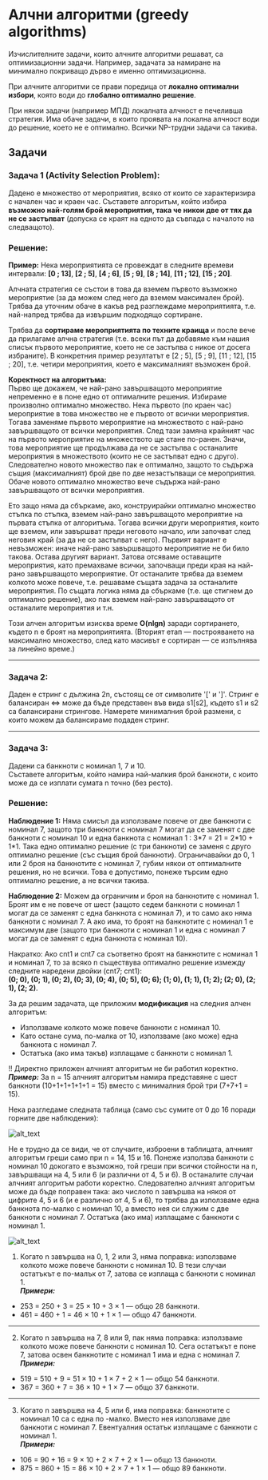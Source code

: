 # Алчни алгоритми (greedy algorithms)

Изчислителните задачи, които алчните алгоритми решават, са оптимизационни задачи. Например, задачата за намиране на минимално покриващо дърво е именно оптимизационна.  

При алчните алгоритми се прави поредица от **локално оптимални избори**, която води до **глобално оптимално решение**.  

При някои задачи (например МПД) локалната алчност е печеливша стратегия. Има обаче задачи, в които проявата на локална алчност води до решение, което не е оптимално. Всички NP-трудни задачи са такива.  

## Задачи

### Задача 1 (Activity Selection Problem):
Дадено е множество от мероприятия, всяко от които се характеризира с начален час и краен час. Съставете алгоритъм, който избира **възможно най-голям брой мероприятия, така че никои две от тях да не се застъпват** (допуска се краят на едното да съвпада с началото на следващото).

### Решение:
**Пример:** Нека мероприятията се провеждат в следните времеви интервали: **[0 ; 13]**, **[2 ; 5]**, **[4 ; 6]**, **[5 ; 9]**, **[8 ; 14]**, **[11 ; 12]**, **[15 ; 20]**.  

Алчната стратегия се състои в това да вземем първото възможно мероприятие (за да можем след него да вземем максимален брой). Трябва да уточним обаче в какъв ред разглеждаме мероприятията, т.е. най-напред трябва да извършим подходящо сортиране.  

Трябва да **сортираме мероприятията по техните краища** и после вече да прилагаме алчна стратегия (т.е. всеки път да добавяме към нашия списък първото мероприятие, което не се застъпва с никое от досега избраните). В конкретния пример резултатът е [2 ; 5], [5 ; 9], [11 ; 12], [15 ; 20], т.е. четири мероприятия, което е максималният възможен брой.  

**Коректност на алгоритъма:**  
Първо ще докажем, че най-рано завършващото мероприятие непременно е в поне едно от оптималните решения. Избираме произволно оптимално множество. Нека първото (по краен час) мероприятие в това множество не е първото от всички мероприятия. Тогава заменяме първото мероприятие на множеството с най-рано завършващото от всички мероприятия. След тази замяна крайният час на първото мероприятие на множеството ще стане по-ранен. Значи, това мероприятие ще продължава да не се застъпва с останалите мероприятия в множеството (които не се застъпват едно с друго). Следователно новото множество пак е оптимално, защото то съдържа същия (максималният) брой две по две незастъпващи се мероприятия. Обаче новото оптимално множество вече съдържа най-рано завършващото от всички мероприятия.  

Ето защо няма да сбъркаме, ако, конструирайки оптимално множество стъпка по стъпка, вземем най-рано завършващото мероприятие на първата стъпка от алгоритъма. Тогава всички други мероприятия, които ще вземем, или завършват преди неговото начало, или започват след неговия край (за да не се застъпват с него). Първият вариант е невъзможен: иначе най-рано завършващото мероприятие не би било такова. Остава другият вариант. Затова отсяваме оставащите мероприятия, като премахваме всички, започващи преди края на най-рано завършващото мероприятие. От останалите трябва да вземем колкото може повече, т.е. решаваме същата задача за останалите мероприятия. По същата логика няма да сбъркаме (т.е. ще стигнем до оптимално решение), ако пак вземем най-рано завършващото от останалите мероприятия и т.н.  

Този алчен алгоритъм изисква време **O(nlgn)** заради сортирането, където n е броят на мероприятията. (Вторият етап — построяването на максимално множество, след като масивът е сортиран — се изпълнява за линейно време.)

---

### Задача 2:
Даден е стринг с дължина 2n, състоящ се от символите '[' и ']'. Стринг е балансиран <=> може да бъде представен във вида s1[s2], където s1 и s2 са балансирани стрингове. Намерете минималния брой размени, с които можем да балансираме подаден стринг.

---

### Задача 3:
Дадени са банкноти с номинал 1, 7 и 10.  
Съставете алгоритъм, който намира най-малкия брой банкноти, с които може да се изплати сумата n точно (без ресто).

### Решение:
**Наблюдение 1:** Няма смисъл да използваме повече от две банкноти с номинал 7, защото три банкноти с номинал 7 могат да се заменят с две банкноти с номинал 10 и една банкнота с номинал 1 : 3\*7 = 21 = 2\*10 + 1\*1. Така едно оптимално решение (с три банкноти) се заменя с друго оптимално решение (със същия брой банкноти). Ограничавайки до 0, 1 или 2 броя на банкнотите с номинал 7, губим някои от оптималните решения, но не всички. Това е допустимо, понеже търсим едно оптимално решение, а не всички такива.  

**Наблюдение 2:** Можем да ограничим и броя на банкнотите с номинал 1. Броят им е не повече от шест (защото седем банкноти с номинал 1 могат да се заменят с една банкнота с номинал 7), и то само ако няма банкноти с номинал 7. А ако има, то броят на банкнотите с номинал 1 е максимум две (защото три банкноти с номинал 1 и една с номинал 7 могат да се заменят с една банкнота с номинал 10).  

Накратко: Ако cnt1 и cnt7 са съответно броят на банкнотите с номинал 1 и номинал 7, то за всяко n съществува оптимално решение измежду следните наредени двойки (cnt7; cnt1):  
**(0; 0), (0; 1), (0; 2), (0; 3), (0; 4), (0; 5), (0; 6); (1; 0), (1; 1), (1; 2); (2; 0), (2; 1), (2; 2)**.  

За да решим задачата, ще приложим **модификация** на следния алчен алгоритъм:
- Използваме колкото може повече банкноти с номинал 10.
- Като остане сума, по-малка от 10, използваме (ако може) една банкнота с номинал 7.
- Остатъка (ако има такъв) изплащаме с банкноти с номинал  1.

:bangbang: Директно приложен алчният алгоритъм не би работил коректно.  
***Пример:*** За n = 15 алчният алгоритъм намира представяне с шест банкноти (10+1+1+1+1+1 = 15) вместо с минималния брой три (7+7+1 = 15).  

Нека разгледаме следната таблица (само със сумите от 0 до 16 поради горните две наблюдения):

![alt_text](https://i.ibb.co/LgBb0Hj/nominals.png)

Не е трудно да се види, че от случаите, изброени в таблицата, алчният алгоритъм греши само при n = 14, 15 и 16. Понеже използва банкноти с номинал 10 докогато е възможно, той греши при всички стойности на n, завършващи на 4, 5 или 6 (и различни от 4, 5 и 6). В останалите случаи алчният алгоритъм работи коректно. Следователно алчният алгоритъм може да бъде поправен така: ако числото n завършва на някоя от цифрите 4, 5 и 6 (и е различно от 4, 5 и 6), то трябва да използваме една банкнота по-малко с номинал 10, а вместо нея си служим с две банкноти с номинал 7. Остатъка (ако има) изплащаме с банкноти с номинал 1.

![alt_text](https://i.ibb.co/jRBrRKW/nominals-Code.png)

1) Когато n завършва на 0, 1, 2 или 3, няма поправка: използваме колкото може повече банкноти с номинал 10. В тези случаи остатъкът е по-малък от 7, затова се изплаща с банкноти с номинал 1.  
***Примери:***  
- 253 = 250 + 3 = 25 × 10 + 3 × 1 — общо 28 банкноти.
- 461 = 460 + 1 = 46 × 10 + 1 × 1 — общо 47 банкноти.
---
2) Когато n завършва на 7, 8 или 9, пак няма поправка: използваме колкото може повече банкноти с номинал 10. Сега остатъкът е поне 7, затова освен банкнотите с номинал 1 има и една с номинал 7.  
***Примери:***  
- 519 = 510 + 9 = 51 × 10 + 1 × 7 + 2 × 1 — общо 54 банкноти.
- 367 = 360 + 7 = 36 × 10 + 1 × 7 — общо 37 банкноти.
---
3) Когато n завършва на 4, 5 или 6, има поправка: банкнотите с номинал 10 са с една по -малко. Вместо нея използваме две банкноти с номинал 7. Евентуалния остатък изплащаме с банкноти с номинал 1.  
***Примери:***  
- 106 = 90 + 16 = 9 × 10 + 2 × 7 + 2 × 1 — общо 13 банкноти.
- 875 = 860 + 15 = 86 × 10 + 2 × 7 + 1 × 1 — общо 89 банкноти.
